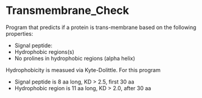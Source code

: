 # Transmembrane_Check 

Program that predicts if a protein is trans-membrane based on the following properties:
- Signal peptide: 
- Hydrophobic regions(s)
- No prolines in hydrophobic regions (alpha helix)

Hydrophobicity is measued via Kyte-Dolittle. For this program
- Signal peptide is 8 aa long, KD > 2.5, first 30 aa
- Hydrophobic region is 11 aa long, KD > 2.0, after 30 aa
